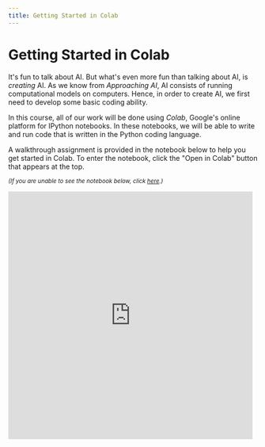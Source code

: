 ```yaml
---
title: Getting Started in Colab
---
```


# Getting Started in Colab

It's fun to talk about AI. But what's even more fun than talking about AI, is <i>creating</i> AI. As we know from <i>Approaching AI</i>, AI consists of running computational models on computers. Hence, in order to create AI, we first need to develop some basic coding ability.

In this course, all of our work will be done using <i>Colab</i>, Google's online platform for IPython notebooks. In these notebooks, we will be able to write and run code that is written in the Python coding language.

A walkthrough assignment is provided in the notebook below to help you get started in Colab. To enter the notebook, click the "Open in Colab" button that appears at the top.

<small><i>(If you are unable to see the notebook below, click <a href='https://nbviewer.jupyter.org/github/jpskycak/aihigh/blob/master/intro-to-ai/codingBootcamp_gettingStartedInColab.ipynb'>here</a>.)</i></small>

<iframe src="https://nbviewer.jupyter.org/github/jpskycak/aihigh/blob/master/intro-to-ai/codingBootcamp_gettingStartedInColab.ipynb" style="display: block; width: 98%; height: 500px;" frameborder="0" marginheight="0" marginwidth="0" align="center">Loading...</iframe>
